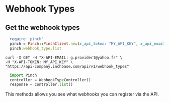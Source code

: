 # Webhook Types

## Get the webhook types

```ruby
  require 'pinch'
  pinch = Pinch::PinchClient.new(x_api_token: "MY_API_KEY", x_api_email: "myemail@example.com")
  pinch.webhook_type.list
```

```shell
curl -X GET -H "X-API-EMAIL: g.provider1@yahoo.fr" \
-H "X-API-TOKEN: MY_API_KEY" \
"https://api-company.inchbase.com/api/v1/webhook_types"
```

```python
  import Pinch
  controller = WebhookTypeController()
  response = controller.list()
```
This methods allows you see what webhooks you can register via the API.
